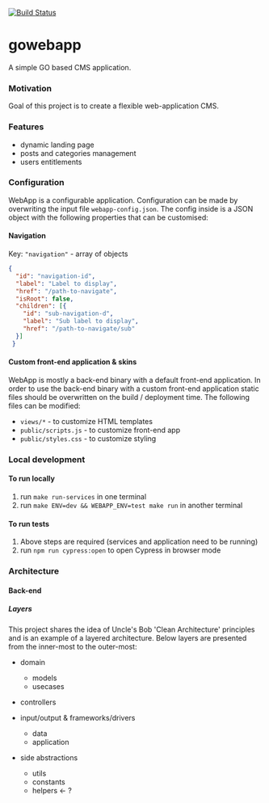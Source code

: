 [![Build Status](https://travis-ci.org/coda-it/gowebapp.svg?branch=master)](https://travis-ci.org/coda-it/gowebapp)

# gowebapp
A simple GO based CMS application.

### Motivation
Goal of this project is to create a flexible web-application CMS. 

### Features
* dynamic landing page
* posts and categories management
* users entitlements

### Configuration
WebApp is a configurable application. Configuration can be made by overwriting the input file `webapp-config.json`.
The config inside is a JSON object with the following properties that can be customised: 

#### Navigation
Key: `"navigation"` - array of objects
```json
{
  "id": "navigation-id",
  "label": "Label to display",
  "href": "/path-to-navigate",
  "isRoot": false,
  "children": [{
    "id": "sub-navigation-d",
    "label": "Sub label to display",
    "href": "/path-to-navigate/sub"
  }]
 } 
```

#### Custom front-end application & skins
WebApp is mostly a back-end binary with a default front-end application. In order to use the back-end binary with a custom front-end application static files should be overwritten on the build / deployment time.
The following files can be modified:
* `views/*` - to customize HTML templates
* `public/scripts.js` - to customize front-end app
* `public/styles.css` - to customize styling 

### Local development
#### To run locally
1. run `make run-services` in one terminal
2. run `make ENV=dev && WEBAPP_ENV=test make run` in another terminal  

#### To run tests
1. Above steps are required (services and application need to be running)
3. run `npm run cypress:open` to open Cypress in browser mode

### Architecture

#### Back-end
##### Layers
This project shares the idea of Uncle's Bob 'Clean Architecture' principles and is an example of a layered architecture. Below layers are presented from the inner-most to the outer-most:

* domain
    * models
    * usecases
* controllers
* input/output & frameworks/drivers
    * data
    * application

* side abstractions
    * utils
    * constants
    * helpers <- ?
